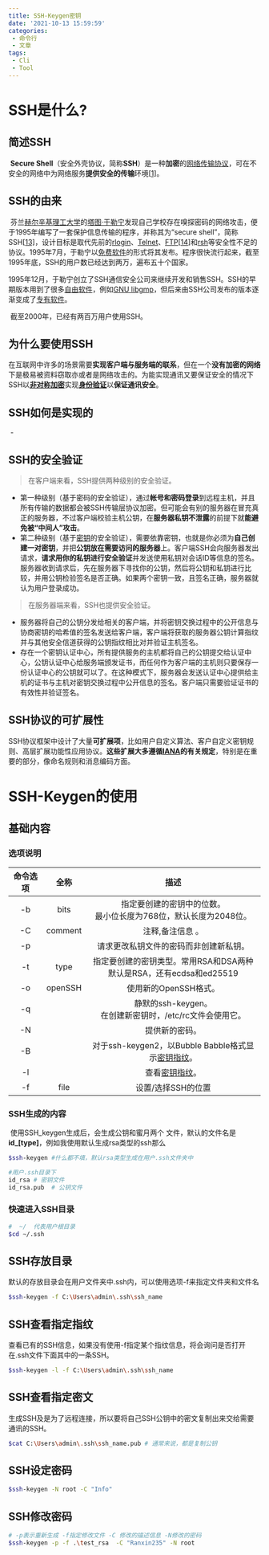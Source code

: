 ```yaml
---
title: SSH-Keygen密钥
date: '2021-10-13 15:59:59'
categories:
 - 命令行
 - 文章
tags:
 - Cli
 - Tool
---
```


# SSH是什么?

## 简述SSH

​		**Secure Shell**（安全外壳协议，简称**SSH**）是一种**加密**的[网络传输协议](https://zh.wikipedia.org/wiki/网络传输协议)，可在不安全的网络中为网络服务**提供安全的传输**环境[[1\]](https://zh.wikipedia.org/wiki/Secure_Shell#cite_note-rfc4251-1)。

## SSH的由来

​		芬兰[赫尔辛基理工大学](https://zh.wikipedia.org/wiki/赫尔辛基理工大学)的[塔图·于勒宁](https://zh.wikipedia.org/wiki/塔图·于勒宁)发现自己学校存在嗅探密码的网络攻击，便于1995年编写了一套保护信息传输的程序，并称其为“secure shell”，简称SSH[[13\]](https://zh.wikipedia.org/wiki/Secure_Shell#cite_note-13)，设计目标是取代先前的[rlogin](https://zh.wikipedia.org/w/index.php?title=Rlogin&action=edit&redlink=1)、[Telnet](https://zh.wikipedia.org/wiki/Telnet)、[FTP](https://zh.wikipedia.org/wiki/FTP)[[14\]](https://zh.wikipedia.org/wiki/Secure_Shell#cite_note-14)和[rsh](https://zh.wikipedia.org/wiki/远程外壳)等安全性不足的协议。1995年7月，于勒宁以[免费软件](https://zh.wikipedia.org/wiki/免費軟體)的形式将其发布。程序很快流行起来，截至1995年底，SSH的用户数已经达到两万，遍布五十个国家。

​		1995年12月，于勒宁创立了SSH通信安全公司来继续开发和销售SSH。SSH的早期版本用到了很多[自由软件](https://zh.wikipedia.org/wiki/自由软件)，例如[GNU libgmp](https://zh.wikipedia.org/wiki/GNU多重精度运算库)，但后来由SSH公司发布的版本逐渐变成了[专有软件](https://zh.wikipedia.org/wiki/专有软件)。

​		截至2000年，已经有两百万用户使用SSH。

## 为什么要使用SSH

​		在互联网中许多的场景需要**实现客户端与服务端的联系**，但在一个**没有加密的网络**下是极易被资料窃取亦或者是网络攻击的。为能实现通讯又要保证安全的情况下SSH以[**非对称加密**](https://zh.wikipedia.org/wiki/非对称加密)实现[**身份验证**](https://zh.wikipedia.org/wiki/身份验证)以**保证通讯安全**。

## SSH如何是实现的

​		-

## SSH的安全验证

> 在客户端来看，SSH提供两种级别的安全验证。

- 第一种级别（基于密码的安全验证），通过**帐号和密码登录**到远程主机，并且所有传输的数据都会被SSH传输层协议加密。但可能会有别的服务器在冒充真正的服务器，不过客户端校验主机公钥，在**服务器私钥不泄露**的前提下就**能避免被“中间人”攻击**。
- 第二种级别（基于[密钥](https://zh.wikipedia.org/wiki/公开密钥加密)的安全验证），需要依靠密钥，也就是你必须为**自己创建一对密钥**，并把**公钥放在需要访问的服务器**上。客户端SSH会向服务器发出请求，**请求用你的私钥进行安全验证**并发送使用私钥对会话ID等信息的签名。服务器收到请求后，先在服务器下寻找你的公钥，然后将公钥和私钥进行比较，并用公钥检验签名是否正确。如果两个密钥一致，且签名正确，服务器就认为用户登录成功。

> 在服务器端来看，SSH也提供安全验证。

- 服务器将自己的公钥分发给相关的客户端，并将密钥交换过程中的公开信息与协商密钥的哈希值的签名发送给客户端，客户端将获取的服务器公钥计算指纹并与其他安全信道获得的公钥指纹相比对并验证主机签名。
- 存在一个密钥认证中心，所有提供服务的主机都将自己的公钥提交给认证中心，公钥认证中心给服务端颁发证书，而任何作为客户端的主机则只要保存一份认证中心的公钥就可以了。在这种模式下，服务器会发送认证中心提供给主机的证书与主机对密钥交换过程中公开信息的签名。客户端只需要验证证书的有效性并验证签名。

## SSH协议的可扩展性

​		SSH协议框架中设计了大量**可扩展项**，比如用户自定义算法、客户自定义密钥规则、高层扩展功能性应用协议。**这些扩展大多遵循[IANA](https://zh.wikipedia.org/wiki/IANA)的有关规定**，特别是在重要的部分，像命名规则和消息编码方面。

# SSH-Keygen的使用

## 基础内容

### 选项说明

|  命令选项   | 全称 |                             描述                             |
| :--------: | :---: | :----------------------------------------------------------: |
|  -b   | bits | 指定要创建的密钥中的位数。 <br />最小位长度为768位，默认长度为2048位。 |
| -C | comment |                         注释,备注信息 。                         |
|     -p     |  |            请求更改私钥文件的密码而非创建新私钥。            |
|     -t     | type |                    指定要创建的密钥类型。常用RSA和DSA两种<br />默认是RSA，还有ecdsa和ed25519                    |
|     -o     | openSSH |                    使用新的OpenSSH格式。                     |
|     -q     |  |   静默的ssh-keygen。 <br />在创建新密钥时，/etc/rc文件会使用它。   |
|     -N     |  |                        提供新的密码。                        |
|     -B     |  | 对于ssh-keygen2，以Bubble Babble格式显示[密钥指纹](https://zh.wikipedia.org/wiki/密钥指纹)。 |
|     -l     |  |   查看[密钥指纹](https://zh.wikipedia.org/wiki/密钥指纹)。   |
| -f | file | 设置/选择SSH的位置 |

### SSH生成的内容

​		使用SSH_keygen生成后，会生成公钥和蜜月两个 文件，默认的文件名是**id_[type]**，例如我使用默认生成rsa类型的ssh那么

```bash
$ssh-keygen #什么都不填，默认rsa类型生成在用户.ssh文件夹中

#用户.ssh目录下
id_rsa # 密钥文件
id_rsa.pub  # 公钥文件
```

### 快速进入SSH目录

```bash
#  ~/  代表用户根目录
$cd ~/.ssh
```

## SSH存放目录

​		默认的存放目录会在用户文件夹中.ssh内，可以使用选项-f来指定文件夹和文件名

```bash
$ssh-keygen -f C:\Users\admin\.ssh\ssh_name
```

## SSH查看指定指纹

​		查看已有的SSH信息，如果没有使用-f指定某个指纹信息，将会询问是否打开在.ssh文件下面其中的一条SSH。

```bash
$ssh-keygen -l -f C:\Users\admin\.ssh\ssh_name
```

## SSH查看指定密文

​		生成SSH及是为了远程连接，所以要将自己SSH公钥中的密文复制出来交给需要通讯的SSH。

```bash
$cat C:\Users\admin\.ssh\ssh_name.pub # 通常来说，都是复制公钥
```

## SSH设定密码

```bash
$ssh-keygen -N root -C "Info"
```

## SSH修改密码

```bash
# -p表示重新生成 -f指定修改文件 -C 修改的描述信息 -N修改的密码
$ssh-keygen -p -f .\test_rsa  -C "Ranxin235" -N root
```

